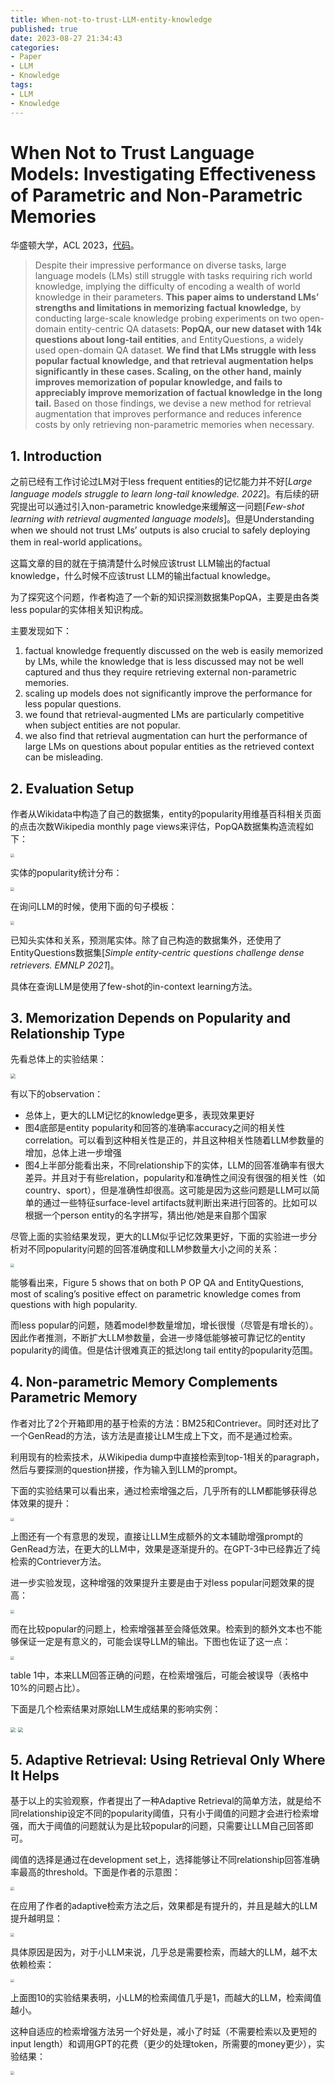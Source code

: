 ```yaml
---
title: When-not-to-trust-LLM-entity-knowledge
published: true
date: 2023-08-27 21:34:43
categories:
- Paper
- LLM
- Knowledge
tags:
- LLM
- Knowledge
---
```


# When Not to Trust Language Models: Investigating Effectiveness of Parametric and Non-Parametric Memories

华盛顿大学，ACL 2023，[代码](https://github.com/AlexTMallen/adaptive-retrieval)。

> Despite their impressive performance on diverse tasks, large language models (LMs) still struggle with tasks requiring rich world knowledge, implying the difficulty of encoding a wealth of world knowledge in their parameters. **This paper aims to understand LMs’ strengths and limitations in memorizing factual knowledge,** by conducting large-scale knowledge probing experiments on two open-domain entity-centric QA datasets: **PopQA, our new dataset with 14k questions about long-tail entities**, and EntityQuestions, a widely used open-domain QA dataset. **We find that LMs struggle with less popular factual knowledge, and that retrieval augmentation helps significantly in these cases. Scaling, on the other hand, mainly improves memorization of popular knowledge, and fails to appreciably improve memorization of factual knowledge in the long tail.** Based on those findings, we devise a new method for retrieval augmentation that improves performance and reduces inference costs by only retrieving non-parametric memories when necessary.

<!--more-->

## 1. Introduction

之前已经有工作讨论过LM对于less frequent entities的记忆能力并不好[*Large language models struggle to learn long-tail knowledge. 2022*]。有后续的研究提出可以通过引入non-parametric knowledge来缓解这一问题[*Few-shot learning with retrieval augmented language models*]。但是Understanding when we should not trust LMs’ outputs is also crucial to safely deploying them in real-world applications。

这篇文章的目的就在于搞清楚什么时候应该trust LLM输出的factual knowledge，什么时候不应该trust LLM的输出factual knowledge。

为了探究这个问题，作者构造了一个新的知识探测数据集PopQA，主要是由各类less popular的实体相关知识构成。

主要发现如下：

1. factual knowledge frequently discussed on the web is easily memorized by LMs, while the knowledge that is less discussed may not be well captured and thus they require retrieving external non-parametric memories.
2. scaling up models does not significantly improve the performance for less popular questions.
3. we found that retrieval-augmented LMs are particularly competitive when subject entities are not popular. 
4. we also find that retrieval augmentation can hurt the performance of large LMs on questions about popular entities as the retrieved context can be misleading.

## 2. Evaluation Setup

作者从Wikidata中构造了自己的数据集，entity的popularity用维基百科相关页面的点击次数Wikipedia monthly page views来评估，PopQA数据集构造流程如下：

<img src="https://lxy-blog-pics.oss-cn-beijing.aliyuncs.com/asssets/image-20230827214908873.png"   style="zoom:40%;" />

实体的popularity统计分布：

<img src="https://lxy-blog-pics.oss-cn-beijing.aliyuncs.com/asssets/image-20230827215004300.png"   style="zoom:35%;" />

在询问LLM的时候，使用下面的句子模板：

<img src="https://lxy-blog-pics.oss-cn-beijing.aliyuncs.com/asssets/image-20230827215051326.png"   style="zoom:35%;" />

已知头实体和关系，预测尾实体。除了自己构造的数据集外，还使用了EntityQuestions数据集[*Simple entity-centric questions challenge dense retrievers. EMNLP 2021*]。

具体在查询LLM是使用了few-shot的in-context learning方法。

## 3. Memorization Depends on Popularity and Relationship Type

先看总体上的实验结果：

<img src="https://lxy-blog-pics.oss-cn-beijing.aliyuncs.com/asssets/image-20230827215549720.png"  style="zoom:50%;" />

有以下的observation：

- 总体上，更大的LLM记忆的knowledge更多，表现效果更好
- 图4底部是entity popularity和回答的准确率accuracy之间的相关性correlation。可以看到这种相关性是正的，并且这种相关性随着LLM参数量的增加，总体上进一步增强
- 图4上半部分能看出来，不同relationship下的实体，LLM的回答准确率有很大差异。并且对于有些relation，popularity和准确性之间没有很强的相关性（如country、sport），但是准确性却很高。这可能是因为这些问题是LLM可以简单的通过一些特征surface-level artifacts就判断出来进行回答的。比如可以根据一个person entity的名字拼写，猜出他/她是来自那个国家

尽管上面的实验结果发现，更大的LLM似乎记忆效果更好，下面的实验进一步分析对不同popularity问题的回答准确度和LLM参数量大小之间的关系：

<img src="https://lxy-blog-pics.oss-cn-beijing.aliyuncs.com/asssets/image-20230827220422168.png"   style="zoom:35%;" />

能够看出来，Figure 5 shows that on both P OP QA and EntityQuestions, most of scaling’s positive effect on parametric knowledge comes from questions with high popularity.

而less popular的问题，随着model参数量增加，增长很慢（尽管是有增长的）。因此作者推测，不断扩大LLM参数量，会进一步降低能够被可靠记忆的entity popularity的阈值。但是估计很难真正的抵达long tail entity的popularity范围。

## 4. Non-parametric Memory Complements Parametric Memory

作者对比了2个开箱即用的基于检索的方法：BM25和Contriever。同时还对比了一个GenRead的方法，该方法是直接让LM生成上下文，而不是通过检索。

利用现有的检索技术，从Wikipedia dump中直接检索到top-1相关的paragraph，然后与要探测的question拼接，作为输入到LLM的prompt。

下面的实验结果可以看出来，通过检索增强之后，几乎所有的LLM都能够获得总体效果的提升：

<img src="https://lxy-blog-pics.oss-cn-beijing.aliyuncs.com/asssets/image-20230827221203413.png"   style="zoom:35%;" />

上图还有一个有意思的发现，直接让LLM生成额外的文本辅助增强prompt的GenRead方法，在更大的LLM中，效果是逐渐提升的。在GPT-3中已经靠近了纯检索的Contriever方法。

进一步实验发现，这种增强的效果提升主要是由于对less popular问题效果的提高：

<img src="https://lxy-blog-pics.oss-cn-beijing.aliyuncs.com/asssets/image-20230827221438146.png"   style="zoom:35%;" />

而在比较popular的问题上，检索增强甚至会降低效果。检索到的额外文本也不能够保证一定是有意义的，可能会误导LLM的输出。下图也佐证了这一点：

<img src="https://lxy-blog-pics.oss-cn-beijing.aliyuncs.com/asssets/image-20230827221559929.png"   style="zoom:35%;" />

table 1中，本来LLM回答正确的问题，在检索增强后，可能会被误导（表格中10%的问题占比）。

下面是几个检索结果对原始LLM生成结果的影响实例：

<img src="https://lxy-blog-pics.oss-cn-beijing.aliyuncs.com/asssets/image-20230828150533816.png"   style="zoom:50%;" />

<img src="https://lxy-blog-pics.oss-cn-beijing.aliyuncs.com/asssets/image-20230828150513838.png"  style="zoom:50%;" />

## 5. Adaptive Retrieval: Using Retrieval Only Where It Helps

基于以上的实验观察，作者提出了一种Adaptive Retrieval的简单方法，就是给不同relationship设定不同的popularity阈值，只有小于阈值的问题才会进行检索增强，而大于阈值的问题就认为是比较popular的问题，只需要让LLM自己回答即可。

阈值的选择是通过在development set上，选择能够让不同relationship回答准确率最高的threshold。下面是作者的示意图：

<img src="https://lxy-blog-pics.oss-cn-beijing.aliyuncs.com/asssets/image-20230827223427458.png"  style="zoom:35%;" />

在应用了作者的adaptive检索方法之后，效果都是有提升的，并且是越大的LLM提升越明显：

<img src="https://lxy-blog-pics.oss-cn-beijing.aliyuncs.com/asssets/image-20230827222121112.png"   style="zoom:35%;" />

具体原因是因为，对于小LLM来说，几乎总是需要检索，而越大的LLM，越不太依赖检索：

<img src="https://lxy-blog-pics.oss-cn-beijing.aliyuncs.com/asssets/image-20230827222247441.png"   style="zoom:35%;" />

上面图10的实验结果表明，小LLM的检索阈值几乎是1，而越大的LLM，检索阈值越小。

这种自适应的检索增强方法另一个好处是，减小了时延（不需要检索以及更短的input length）和调用GPT的花费（更少的处理token，所需要的money更少），实验结果：

<img src="https://lxy-blog-pics.oss-cn-beijing.aliyuncs.com/asssets/image-20230827222537489.png"  style="zoom:35%;" />
